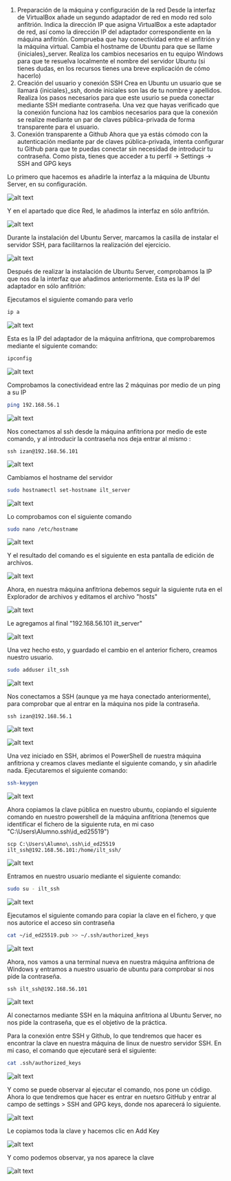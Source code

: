 1. Preparación de la máquina y configuración de la red
Desde la interfaz de VirtualBox añade un segundo adaptador de red en modo red solo anfitrión.
Indica la dirección IP que asigna VirtualBox a este adaptador de red, así como la dirección IP del adaptador correspondiente en la máquina anfitrión.
Comprueba que hay conectividad entre el anfitrión y la máquina virtual.
Cambia el hostname de Ubuntu para que se llame {iniciales}_server.
Realiza los cambios necesarios en tu equipo Windows para que te resuelva localmente el nombre del servidor Ubuntu (si tienes dudas, en los recursos tienes una breve explicación de cómo hacerlo)
2. Creación del usuario y conexión SSH
Crea en Ubuntu un usuario que se llamará {iniciales}_ssh, donde iniciales son las de tu nombre y apellidos.
Realiza los pasos necesarios para que este usurio se pueda conectar mediante SSH mediante contraseña.
Una vez que hayas verificado que la conexión funciona haz los cambios necesarios para que la conexión se realize mediante un par de claves pública-privada de forma transparente para el usuario.
3. Conexión transparente a Github
Ahora que ya estás cómodo con la autenticación mediante par de claves pública-privada, intenta configurar tu Github para que te puedas conectar sin necesidad de introducir tu contraseña. Como pista, tienes que acceder a tu perfil -> Settings -> SSH and GPG keys



Lo primero que hacemos es añadirle la interfaz a la máquina de Ubuntu Server, en su configuración.

![alt text](image-1.png)

Y en el apartado que dice Red, le añadimos la interfaz en sólo anfitrión.

![alt text](image.png)

Durante la instalación del Ubuntu Server, marcamos la casilla de instalar el servidor SSH, para facilitarnos la realización del ejercicio.

![alt text](image-2.png)

Después de realizar la instalación de Ubuntu Server, comprobamos la IP que nos da la interfaz que añadimos anteriormente.
Esta es la IP del adaptador en sólo anfitrión:

Ejecutamos el siguiente comando para verlo

```bash
ip a
```

![alt text](image-3.png)

Esta es la IP del adaptador de la máquina anfitriona, que comprobaremos mediante el siguiente comando:

```bash
ipconfig
```

![alt text](image-4.png)

Comprobamos la conectividead entre las 2 máquinas por medio de un ping a su IP

```bash
ping 192.168.56.1
```

![alt text](image-5.png)

Nos conectamos al ssh desde la máquina anfitriona por medio de este comando, y al introducir la contraseña nos deja entrar al mismo :

```
ssh izan@192.168.56.101
```

![alt text](image-6.png)

Cambiamos el hostname del servidor

```bash
sudo hostnamectl set-hostname ilt_server
```
![alt text](image-7.png)

Lo comprobamos con el siguiente comando

```bash
sudo nano /etc/hostname
```

![alt text](image-8.png)

Y el resultado del comando es el siguiente en esta pantalla de edición de archivos.

![alt text](image-9.png)

Ahora, en nuestra máquina anfitriona debemos seguir la siguiente ruta en el Explorador de archivos y editamos el archivo "hosts"

![alt text](image-10.png)

Le agregamos al final "192.168.56.101 ilt_server"

![alt text](image-11.png)

Una vez hecho esto, y guardado el cambio en el anterior fichero, creamos nuestro usuario.

```bash
sudo adduser ilt_ssh
```

![alt text](image-12.png)

Nos conectamos a SSH (aunque ya me haya conectado anteriormente), para comprobar que al entrar en la máquina nos pide la contraseña.

```
ssh izan@192.168.56.1
```

![alt text](image-13.png)

![alt text](image-14.png)

Una vez iniciado en SSH, abrimos el PowerShell de nuestra máquina anfitriona y creamos claves mediante el siguiente comando, y sin añadirle nada. Ejecutaremos el siguiente comando:

```bash
ssh-keygen
```

![alt text](image-15.png)

Ahora copiamos la clave pública en nuestro ubuntu, copiando el siguiente comando en nuestro powershell de la máquina anfitriona (tenemos que identificar el fichero de la siguiente ruta, en mi caso "C:\Users\Alumno\.ssh\id_ed25519")

```
scp C:\Users\Alumno\.ssh\id_ed25519 ilt_ssh@192.168.56.101:/home/ilt_ssh/
```

![alt text](image-18.png)

Entramos en nuestro usuario mediante el siguiente comando:

```bash
sudo su - ilt_ssh
```

![alt text](image-20.png)

Ejecutamos el siguiente comando para copiar la clave en el fichero, y que nos autorice el acceso sin contraseña

```bash
cat ~/id_ed25519.pub >> ~/.ssh/authorized_keys
```

![alt text](image-21.png)

Ahora, nos vamos a una terminal nueva en nuestra máquina anfitriona de Windows y entramos a nuestro usuario de ubuntu para comprobar si nos pide la contraseña.

```
ssh ilt_ssh@192.168.56.101
```

![alt text](image-23.png)

Al conectarnos mediante SSH en la máquina anfitriona al Ubuntu Server, no nos pide la contraseña, que es el objetivo de la práctica.



Para la conexión entre SSH y Github, lo que tendremos que hacer es encontrar la clave en nuestra máquina de linux de nuestro servidor SSH.
En mi caso, el comando que ejecutaré será el siguiente:

```bash
cat .ssh/authorized_keys
```
![alt text](image-24.png)

Y como se puede observar al ejecutar el comando, nos pone un código.
Ahora lo que tendremos que hacer es entrar en nuetsro GitHub y entrar al campo de settings > SSH and GPG keys, donde nos aparecerá lo siguiente.


![alt text](image-25.png)

Le copiamos toda la clave y hacemos clic en Add Key

![alt text](image-26.png)

Y como podemos observar, ya nos aparece la clave

![alt text](image-27.png)


